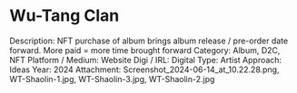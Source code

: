 # Wu-Tang Clan

Description: NFT purchase of album brings album release / pre-order date forward. More paid = more time brought forward
Category: Album, D2C, NFT
Platform / Medium: Website
Digi / IRL: Digital
Type: Artist
Approach: Ideas
Year: 2024
Attachment: Screenshot_2024-06-14_at_10.22.28.png, WT-Shaolin-1.jpg, WT-Shaolin-3.jpg, WT-Shaolin-2.jpg